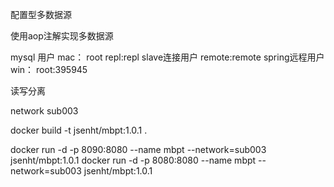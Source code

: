 配置型多数据源

使用aop注解实现多数据源

mysql 用户
mac：
root
repl:repl slave连接用户
remote:remote spring远程用户
win：
root:395945

读写分离


network sub003

docker build -t jsenht/mbpt:1.0.1 .

docker run -d -p 8090:8080 --name mbpt --network=sub003 jsenht/mbpt:1.0.1
docker run -d -p 8080:8080 --name mbpt --network=sub003 jsenht/mbpt:1.0.1
